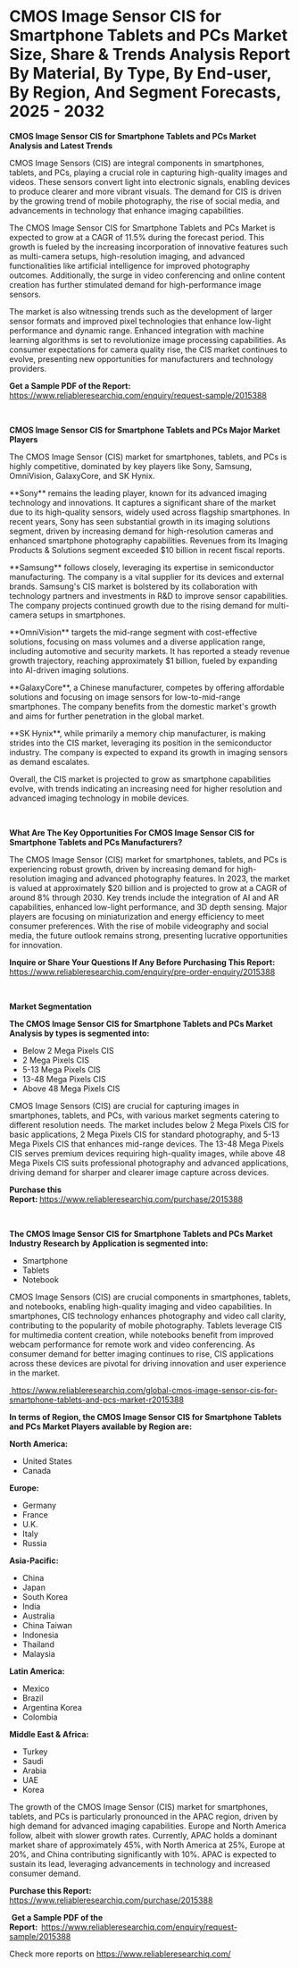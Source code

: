 <p><h1>CMOS Image Sensor CIS for Smartphone Tablets and PCs Market Size, Share & Trends Analysis Report By Material, By Type, By End-user, By Region, And Segment Forecasts, 2025 - 2032</h1></p><p><strong>CMOS Image Sensor CIS for Smartphone Tablets and PCs Market Analysis and Latest Trends</strong></p>
<p><p>CMOS Image Sensors (CIS) are integral components in smartphones, tablets, and PCs, playing a crucial role in capturing high-quality images and videos. These sensors convert light into electronic signals, enabling devices to produce clearer and more vibrant visuals. The demand for CIS is driven by the growing trend of mobile photography, the rise of social media, and advancements in technology that enhance imaging capabilities.</p><p>The CMOS Image Sensor CIS for Smartphone Tablets and PCs Market is expected to grow at a CAGR of 11.5% during the forecast period. This growth is fueled by the increasing incorporation of innovative features such as multi-camera setups, high-resolution imaging, and advanced functionalities like artificial intelligence for improved photography outcomes. Additionally, the surge in video conferencing and online content creation has further stimulated demand for high-performance image sensors.</p><p>The market is also witnessing trends such as the development of larger sensor formats and improved pixel technologies that enhance low-light performance and dynamic range. Enhanced integration with machine learning algorithms is set to revolutionize image processing capabilities. As consumer expectations for camera quality rise, the CIS market continues to evolve, presenting new opportunities for manufacturers and technology providers.</p></p>
<p><strong>Get a Sample PDF of the Report:&nbsp;</strong> <a href="https://www.reliableresearchiq.com/enquiry/request-sample/2015388?utm_campaign=1996&utm_medium=2&utm_source=Github&utm_content=ia&utm_term=17012025&utm_id=cmos-image-sensor-cis-for-smartphone-tablets-and-pcs">https://www.reliableresearchiq.com/enquiry/request-sample/2015388</a></p>
<p>&nbsp;</p>
<p><strong>CMOS Image Sensor CIS for Smartphone Tablets and PCs Major Market Players</strong></p>
<p><p>The CMOS Image Sensor (CIS) market for smartphones, tablets, and PCs is highly competitive, dominated by key players like Sony, Samsung, OmniVision, GalaxyCore, and SK Hynix. </p><p>**Sony** remains the leading player, known for its advanced imaging technology and innovations. It captures a significant share of the market due to its high-quality sensors, widely used across flagship smartphones. In recent years, Sony has seen substantial growth in its imaging solutions segment, driven by increasing demand for high-resolution cameras and enhanced smartphone photography capabilities. Revenues from its Imaging Products & Solutions segment exceeded $10 billion in recent fiscal reports.</p><p>**Samsung** follows closely, leveraging its expertise in semiconductor manufacturing. The company is a vital supplier for its devices and external brands. Samsung's CIS market is bolstered by its collaboration with technology partners and investments in R&D to improve sensor capabilities. The company projects continued growth due to the rising demand for multi-camera setups in smartphones.</p><p>**OmniVision** targets the mid-range segment with cost-effective solutions, focusing on mass volumes and a diverse application range, including automotive and security markets. It has reported a steady revenue growth trajectory, reaching approximately $1 billion, fueled by expanding into AI-driven imaging solutions.</p><p>**GalaxyCore**, a Chinese manufacturer, competes by offering affordable solutions and focusing on image sensors for low-to-mid-range smartphones. The company benefits from the domestic market's growth and aims for further penetration in the global market.</p><p>**SK Hynix**, while primarily a memory chip manufacturer, is making strides into the CIS market, leveraging its position in the semiconductor industry. The company is expected to expand its growth in imaging sensors as demand escalates.</p><p>Overall, the CIS market is projected to grow as smartphone capabilities evolve, with trends indicating an increasing need for higher resolution and advanced imaging technology in mobile devices.</p></p>
<p>&nbsp;</p>
<p><strong>What Are The Key Opportunities For CMOS Image Sensor CIS for Smartphone Tablets and PCs Manufacturers?</strong></p>
<p><p>The CMOS Image Sensor (CIS) market for smartphones, tablets, and PCs is experiencing robust growth, driven by increasing demand for high-resolution imaging and advanced photography features. In 2023, the market is valued at approximately $20 billion and is projected to grow at a CAGR of around 8% through 2030. Key trends include the integration of AI and AR capabilities, enhanced low-light performance, and 3D depth sensing. Major players are focusing on miniaturization and energy efficiency to meet consumer preferences. With the rise of mobile videography and social media, the future outlook remains strong, presenting lucrative opportunities for innovation.</p></p>
<p><strong>Inquire or Share Your Questions If Any Before Purchasing This Report:</strong> <a href="https://www.reliableresearchiq.com/enquiry/pre-order-enquiry/2015388?utm_campaign=1996&utm_medium=2&utm_source=Github&utm_content=ia&utm_term=17012025&utm_id=cmos-image-sensor-cis-for-smartphone-tablets-and-pcs">https://www.reliableresearchiq.com/enquiry/pre-order-enquiry/2015388</a></p>
<p>&nbsp;</p>
<p><strong>Market Segmentation</strong></p>
<p><strong>The CMOS Image Sensor CIS for Smartphone Tablets and PCs Market Analysis by types is segmented into:</strong></p>
<p><ul><li>Below 2 Mega Pixels CIS</li><li>2 Mega Pixels CIS</li><li>5-13 Mega Pixels CIS</li><li>13-48 Mega Pixels CIS</li><li>Above 48 Mega Pixels CIS</li></ul></p>
<p><p>CMOS Image Sensors (CIS) are crucial for capturing images in smartphones, tablets, and PCs, with various market segments catering to different resolution needs. The market includes below 2 Mega Pixels CIS for basic applications, 2 Mega Pixels CIS for standard photography, and 5-13 Mega Pixels CIS that enhances mid-range devices. The 13-48 Mega Pixels CIS serves premium devices requiring high-quality images, while above 48 Mega Pixels CIS suits professional photography and advanced applications, driving demand for sharper and clearer image capture across devices.</p></p>
<p><strong>Purchase this Report:&nbsp;</strong><a href="https://www.reliableresearchiq.com/purchase/2015388?utm_campaign=1996&utm_medium=2&utm_source=Github&utm_content=ia&utm_term=17012025&utm_id=cmos-image-sensor-cis-for-smartphone-tablets-and-pcs">https://www.reliableresearchiq.com/purchase/2015388</a></p>
<p>&nbsp;</p>
<p><strong>The CMOS Image Sensor CIS for Smartphone Tablets and PCs Market Industry Research by Application is segmented into:</strong></p>
<p><ul><li>Smartphone</li><li>Tablets</li><li>Notebook</li></ul></p>
<p><p>CMOS Image Sensors (CIS) are crucial components in smartphones, tablets, and notebooks, enabling high-quality imaging and video capabilities. In smartphones, CIS technology enhances photography and video call clarity, contributing to the popularity of mobile photography. Tablets leverage CIS for multimedia content creation, while notebooks benefit from improved webcam performance for remote work and video conferencing. As consumer demand for better imaging continues to rise, CIS applications across these devices are pivotal for driving innovation and user experience in the market.</p></p>
<p><a href="https://www.reliableresearchiq.com/global-cmos-image-sensor-cis-for-smartphone-tablets-and-pcs-market-r2015388?utm_campaign=1996&utm_medium=2&utm_source=Github&utm_content=ia&utm_term=17012025&utm_id=cmos-image-sensor-cis-for-smartphone-tablets-and-pcs">&nbsp;https://www.reliableresearchiq.com/global-cmos-image-sensor-cis-for-smartphone-tablets-and-pcs-market-r2015388</a></p>
<p><strong>In terms of Region, the CMOS Image Sensor CIS for Smartphone Tablets and PCs Market Players available by Region are:</strong></p>
<p>
    <p> <strong> North America: </strong>
        <ul>
            <li>United States</li>
            <li>Canada</li>
        </ul>
        </p> 
    <p> <strong> Europe: </strong>
        <ul>
            <li>Germany</li>
            <li>France</li>
            <li>U.K.</li>
            <li>Italy</li>
            <li>Russia</li>
        </ul>
        </p> 
    <p> <strong> Asia-Pacific: </strong>
        <ul>
            <li>China</li>
            <li>Japan</li>
            <li>South Korea</li>
            <li>India</li>
            <li>Australia</li>
            <li>China Taiwan</li>
            <li>Indonesia</li>
            <li>Thailand</li>
            <li>Malaysia</li>
        </ul>
        </p> 
    <p> <strong> Latin America: </strong>
        <ul>
            <li>Mexico</li>
            <li>Brazil</li>
            <li>Argentina Korea</li>
            <li>Colombia</li>
        </ul>
        </p> 
    <p> <strong> Middle East & Africa: </strong>
        <ul>
            <li>Turkey</li>
            <li>Saudi</li>
            <li>Arabia</li>
            <li>UAE</li>
            <li>Korea</li>
        </ul>
    </p>
    </p>
<p><p>The growth of the CMOS Image Sensor (CIS) market for smartphones, tablets, and PCs is particularly pronounced in the APAC region, driven by high demand for advanced imaging capabilities. Europe and North America follow, albeit with slower growth rates. Currently, APAC holds a dominant market share of approximately 45%, with North America at 25%, Europe at 20%, and China contributing significantly with 10%. APAC is expected to sustain its lead, leveraging advancements in technology and increased consumer demand.</p></p>
<p><strong>Purchase this Report: </strong><a href="https://www.reliableresearchiq.com/purchase/2015388?utm_campaign=1996&utm_medium=2&utm_source=Github&utm_content=ia&utm_term=17012025&utm_id=cmos-image-sensor-cis-for-smartphone-tablets-and-pcs">https://www.reliableresearchiq.com/purchase/2015388</a></p>
<p>&nbsp;<strong>Get a Sample PDF of the Report:&nbsp;&nbsp;</strong><a href="https://www.reliableresearchiq.com/enquiry/request-sample/2015388?utm_campaign=1996&utm_medium=2&utm_source=Github&utm_content=ia&utm_term=17012025&utm_id=cmos-image-sensor-cis-for-smartphone-tablets-and-pcs">https://www.reliableresearchiq.com/enquiry/request-sample/2015388</a></p>
<p><strong></strong></p>
<p>Check more reports on <a href="https://www.reliableresearchiq.com/?utm_campaign=1996&utm_medium=2&utm_source=Github&utm_content=ia&utm_term=17012025&utm_id=cmos-image-sensor-cis-for-smartphone-tablets-and-pcs">https://www.reliableresearchiq.com/</a></p>